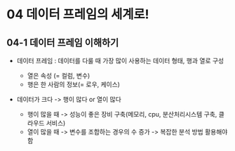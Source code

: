 # 04 데이터 프레임의 세계로!
## 04-1 데이터 프레임 이해하기


- 데이터 프레임 : 데이터를 다룰 때 가장 많이 사용하는 데이터 형태, 행과 열로 구성
  - 열은 속성 (= 컬럼, 변수)
  - 행은 한 사람의 정보(= 로우, 케이스)

- 데이터가 크다 -> 행이 많다 or 열이 많다
  - 행이 많을 때 -> 성능이 좋은 장비 구축(메모리, cpu, 분산처리시스템 구축, 클라우드 서비스)
  - 열이 많을 때 -> 변수를 조합하는 경우의 수 증가 -> 복잡한 분석 방법 활용해야 함


